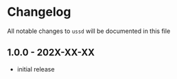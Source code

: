 # Changelog

All notable changes to `ussd` will be documented in this file

## 1.0.0 - 202X-XX-XX

- initial release
